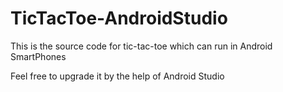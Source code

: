 # TicTacToe-AndroidStudio
This is the source code for tic-tac-toe which can run in Android SmartPhones 

Feel free to upgrade it by the help of Android Studio
